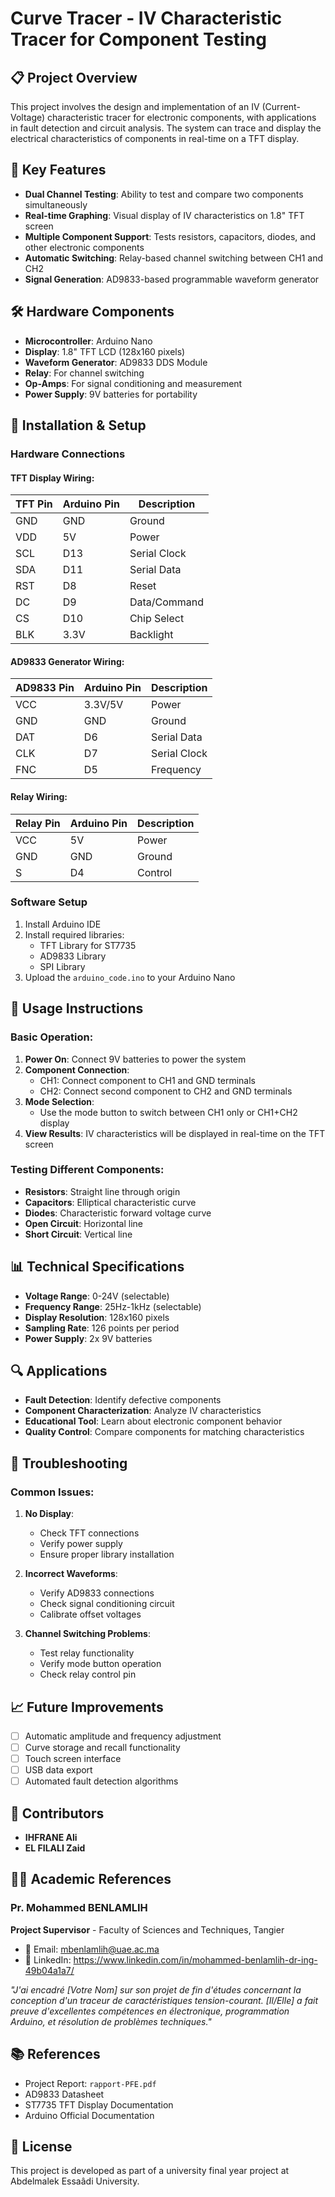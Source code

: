 # Curve Tracer - IV Characteristic Tracer for Component Testing

## 📋 Project Overview
This project involves the design and implementation of an IV (Current-Voltage) characteristic tracer for electronic components, with applications in fault detection and circuit analysis. The system can trace and display the electrical characteristics of components in real-time on a TFT display.

## 🎯 Key Features
- **Dual Channel Testing**: Ability to test and compare two components simultaneously
- **Real-time Graphing**: Visual display of IV characteristics on 1.8" TFT screen
- **Multiple Component Support**: Tests resistors, capacitors, diodes, and other electronic components
- **Automatic Switching**: Relay-based channel switching between CH1 and CH2
- **Signal Generation**: AD9833-based programmable waveform generator

## 🛠 Hardware Components
- **Microcontroller**: Arduino Nano
- **Display**: 1.8" TFT LCD (128x160 pixels)
- **Waveform Generator**: AD9833 DDS Module
- **Relay**: For channel switching
- **Op-Amps**: For signal conditioning and measurement
- **Power Supply**: 9V batteries for portability

## 🔧 Installation & Setup

### Hardware Connections

#### TFT Display Wiring:
| TFT Pin | Arduino Pin | Description |
|---------|-------------|-------------|
| GND     | GND         | Ground      |
| VDD     | 5V          | Power       |
| SCL     | D13         | Serial Clock|
| SDA     | D11         | Serial Data |
| RST     | D8          | Reset       |
| DC      | D9          | Data/Command|
| CS      | D10         | Chip Select |
| BLK     | 3.3V        | Backlight   |

#### AD9833 Generator Wiring:
| AD9833 Pin | Arduino Pin | Description |
|------------|-------------|-------------|
| VCC        | 3.3V/5V     | Power       |
| GND        | GND         | Ground      |
| DAT        | D6          | Serial Data |
| CLK        | D7          | Serial Clock|
| FNC        | D5          | Frequency   |

#### Relay Wiring:
| Relay Pin | Arduino Pin | Description |
|-----------|-------------|-------------|
| VCC       | 5V          | Power       |
| GND       | GND         | Ground      |
| S         | D4          | Control     |

### Software Setup
1. Install Arduino IDE
2. Install required libraries:
   - TFT Library for ST7735
   - AD9833 Library
   - SPI Library
3. Upload the `arduino_code.ino` to your Arduino Nano

## 🚀 Usage Instructions

### Basic Operation:
1. **Power On**: Connect 9V batteries to power the system
2. **Component Connection**:
   - CH1: Connect component to CH1 and GND terminals
   - CH2: Connect second component to CH2 and GND terminals
3. **Mode Selection**:
   - Use the mode button to switch between CH1 only or CH1+CH2 display
4. **View Results**: IV characteristics will be displayed in real-time on the TFT screen

### Testing Different Components:
- **Resistors**: Straight line through origin
- **Capacitors**: Elliptical characteristic curve
- **Diodes**: Characteristic forward voltage curve
- **Open Circuit**: Horizontal line
- **Short Circuit**: Vertical line

## 📊 Technical Specifications
- **Voltage Range**: 0-24V (selectable)
- **Frequency Range**: 25Hz-1kHz (selectable)
- **Display Resolution**: 128x160 pixels
- **Sampling Rate**: 126 points per period
- **Power Supply**: 2x 9V batteries

## 🔍 Applications
- **Fault Detection**: Identify defective components
- **Component Characterization**: Analyze IV characteristics
- **Educational Tool**: Learn about electronic component behavior
- **Quality Control**: Compare components for matching characteristics

## 🐛 Troubleshooting

### Common Issues:
1. **No Display**:
   - Check TFT connections
   - Verify power supply
   - Ensure proper library installation

2. **Incorrect Waveforms**:
   - Verify AD9833 connections
   - Check signal conditioning circuit
   - Calibrate offset voltages

3. **Channel Switching Problems**:
   - Test relay functionality
   - Verify mode button operation
   - Check relay control pin

## 📈 Future Improvements
- [ ] Automatic amplitude and frequency adjustment
- [ ] Curve storage and recall functionality
- [ ] Touch screen interface
- [ ] USB data export
- [ ] Automated fault detection algorithms

## 👥 Contributors
- **IHFRANE Ali**
- **EL FILALI Zaid**
## 👨‍🏫 Academic References

### Pr. Mohammed BENLAMLIH
**Project Supervisor** - Faculty of Sciences and Techniques, Tangier
- 📧 Email: mbenlamlih@uae.ac.ma
- 🔗 LinkedIn: https://www.linkedin.com/in/mohammed-benlamlih-dr-ing-49b04a1a7/

*"J'ai encadré [Votre Nom] sur son projet de fin d'études concernant la conception d'un traceur de caractéristiques tension-courant. [Il/Elle] a fait preuve d'excellentes compétences en électronique, programmation Arduino, et résolution de problèmes techniques."*
## 📚 References
- Project Report: `rapport-PFE.pdf`
- AD9833 Datasheet
- ST7735 TFT Display Documentation
- Arduino Official Documentation

## 📄 License
This project is developed as part of a university final year project at Abdelmalek Essaâdi University.
